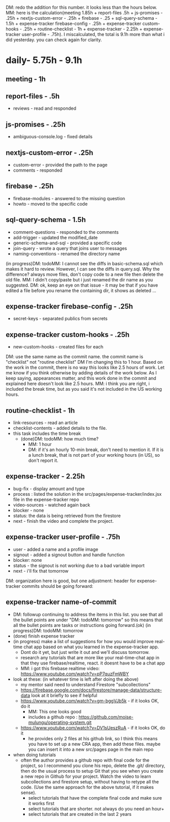 DM: redo the addition for this number. it looks less than the hours below. MM: here is the calculation(meeting 1.85h + report-files .5h + js-promises - .25h + nextjs-custom-error - .25h + firebase - .25 + sql-query-schema - 1.5h + expense-tracker firebase-config - .25h + expense-tracker custom-hooks - .25h + routine-checklist - 1h + expense-tracker - 2.25h + expense-tracker user-profile - .75h). I miscalculated, the total is 9.1h more than what i did yesterday. you can check again for clarity.

# daily- 5.75h - 9.1h

## meeting - 1h

## report-files - .5h
* reviews - read and responded 

## js-promises - .25h
* ambiguous-console.log - fixed details

## nextjs-custom-error - .25h
* custom-error - provided the path to the page
* comments - responded

## firebase - .25h
* firebase-modules - answered to the missing question
* howto - moved to the specific code

## sql-query-schema - 1.5h
* comment-questions - responded to the comments
* add-trigger - updated the modified_date
* generic-schema-and-sql - provided a specific code
* join-query - wrote a query that joins user to messages
* naming-conventions - renamed the directory name

(in progress)DM: todoMM: I cannot see the diffs in basic-schema.sql which makes it hard to review. However, I can see the diffs in query.sql. Why the difference? always move files, don't copy code to a new file then delete the old file. MM: I didn't copy/paste but i just renamed the dir name as you suggested. DM: ok, keep an eye on that issue - it may be that if you have edited a file before you rename the containing dir, it shows as deleted ...

## expense-tracker firebase-config - .25h
* secret-keys - separated publics from secrets

## expense-tracker custom-hooks - .25h
* new-custom-hooks - created files for each

DM: use the same name as the commit name. the commit name is "checklist" not "routine checklist"
DM I'm changing this to 1 hour. Based on the work in the commit, there is no way this looks like 2.5 hours of work. Let me know if you think otherwise by adding details of the work below. As I keep saying, appearances matter, and this work done in the commit and explained here doesn't look like 2.5 hours. MM: i think you are right, i included the break time, but as you said it's not included in the US working hours.
## routine-checklist - 1h
* link-resources - read an article 
* checklist-contents - added details to the file.
* this task includes the time break
  * (done)DM: todoMM: how much time?
    * MM: 1 hour
    * DM: if it's an hourly 10-min break, don't need to mention it. If it is a lunch break, that is not part of your working hours (in US), so don't report it.

## expense-tracker - 2.25h
* bug-fix - display amount and type
* process : listed the solution in the src/pages/expense-tracker/index.jsx file in the expense-tracker repo
* video-sources - watched again back
* blocker - none
* status: the data is being retrieved from the firestore
* next - finish the video and complete the project.

## expense-tracker user-profile - .75h
* user - added a name and a profile image
* signout - added a signout button and handle function
* blocker: none
* status - the signout is not working due to a bad variable import
* next - i'll fix that tomorrow 

DM: organization here is good, but one adjustment: header for expense-tracker commits should be going forward:
## expense-tracker name-of-commit

* DM: followup continuing to address the items in this list. you see that all the bullet points are under "DM: todoMM: tomorrow" so this means that all the bullet points are tasks or instructions going forward.(ok)
(in progress)DM: todoMM: tomorrow 
* (done) finish expense tracker
* (in progress) make a list of suggestions for how you would improve real-time chat app based on what you learned in the expense-tracker app.
  * Dont do it yet, but just write it out and we'll discuss tomorrow. 
  * research any tutorials that are more like your real-time-chat app in that they use firebase/realtime, react. it doesnt have to be a chat app
  * MM: i got this firebase realtime video: https://www.youtube.com/watch?v=pP7quzFmWBY
* look at these: (in whatever time is left after doing the above)
  * my mentor said need to understand Firestore "subcollections"
  * https://firebase.google.com/docs/firestore/manage-data/structure-data look at it briefly to see if helpful
  * https://www.youtube.com/watch?v=gm-bggVJb5k - if it looks OK, do it
    * MM: This one looks good
    * includes a github repo : https://github.com/moise-mulungu/operating-system.git
  * https://www.youtube.com/watch?v=DV1sUeszRuA - if it looks OK, do it
    * he provides only 2 files at his github link, so I think this means you have to set up a new CRA app, then add these files. maybe you can insert it into a new src/pages page in the main repo
* when doing tutorials
  * often the author provides a github repo with final code for the project, so I recommend you clone his repo, delete the .git/ directory, then do the usual process to setup Git that you see when you create a new repo in Github for your project. Watch the video to learn subcollections and firestore setup, without having to retype all the code. (Use the same approach for the above tutorial, if it makes sense).
    * select tutorials that have the complete final code and make sure it works first
    * select tutorials that are shorter. not always do you need an hour+ 
    * select tutorials that are created in the last 2 years
  